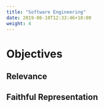 ```yaml
---
title: "Software Engineering"
date: 2019-06-18T12:33:46+10:00
weight: 4
---
```


# Objectives


## Relevance

## Faithful Representation 